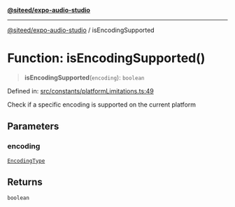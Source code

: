 [**@siteed/expo-audio-studio**](../README.md)

***

[@siteed/expo-audio-studio](../README.md) / isEncodingSupported

# Function: isEncodingSupported()

> **isEncodingSupported**(`encoding`): `boolean`

Defined in: [src/constants/platformLimitations.ts:49](https://github.com/deeeed/expo-audio-stream/blob/34c8c0f2f587ecde9adf97c539289b128f0bccc1/packages/expo-audio-studio/src/constants/platformLimitations.ts#L49)

Check if a specific encoding is supported on the current platform

## Parameters

### encoding

[`EncodingType`](../type-aliases/EncodingType.md)

## Returns

`boolean`
